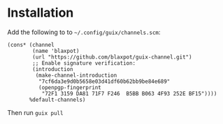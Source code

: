 # Installation

Add the following to to `~/.config/guix/channels.scm`:
```
(cons* (channel
        (name 'blaxpot)
        (url "https://github.com/blaxpot/guix-channel.git")
        ;; Enable signature verification:
        (introduction
         (make-channel-introduction
          "7cf6da3e9d0b5658e03d41df60b62bb9be84e689"
          (openpgp-fingerprint
           "72F1 3159 DA81 71F7 F246  B5BB B063 4F93 252E BF15"))))
       %default-channels)
```

Then run `guix pull`

